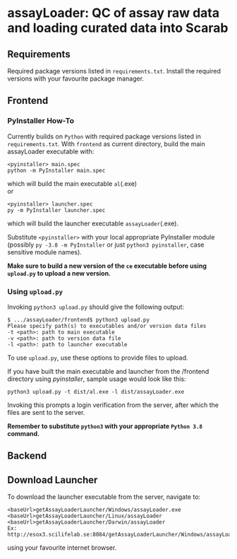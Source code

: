 # assayLoader: QC of assay raw data and loading curated data into Scarab

## Requirements
Required package versions listed in `requirements.txt`. Install the required versions with your favourite package manager.

## Frontend
### PyInstaller How-To
Currently builds on `Python` with required package versions listed in `requirements.txt`.
With `frontend` as current directory, build the main assayLoader executable with:

    <pyinstaller> main.spec
    python -m PyInstaller main.spec

which will build the main executable `al`(.exe)
</br>or

    <pyinstaller> launcher.spec
    py -m PyInstaller launcher.spec

which will build the launcher executable `assayLoader`(.exe).

Substitute `<pyinstaller>` with your local appropriate PyInstaller module (possibly `py -3.8 -m PyInstaller` or just `python3 pyinstaller`, case sensitive module names).

<b> Make sure to build a new version of the `ce` executable before using `upload.py` to upload a new version.
</b>

### Using `upload.py`

Invoking `python3 upload.py` should give the following output:
    
    $ .../assayLoader/frontend$ python3 upload.py
    Please specify path(s) to executables and/or version data files
    -t <path>: path to main executable
    -v <path>: path to version data file
    -l <path>: path to launcher executable

To use `upload.py`, use these options to provide files to upload.

If you have built the main executable and launcher from the /frontend directory using *pyinstaller*, sample usage would look like this:

    python3 upload.py -t dist/al.exe -l dist/assayLoader.exe

Invoking this prompts a login verification from the server, after which the files are sent to the server.

<b>Remember to substitute `python3` with your appropriate `Python 3.8` command.
</b>

## Backend

## Download Launcher
To download the launcher executable from the server, navigate to:

    <baseUrl>getAssayLoaderLauncher/Windows/assayLoader.exe
    <baseUrl>getAssayLoaderLauncher/Linux/assayLoader
    <baseUrl>getAssayLoaderLauncher/Darwin/assayLoader
    Ex:
    http://esox3.scilifelab.se:8084/getAssayLoaderLauncher/Windows/assayLoader.exe


using your favourite internet browser.
